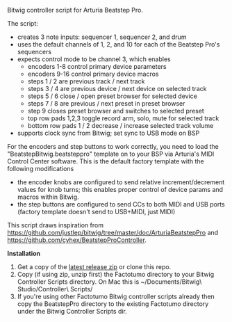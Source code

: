 Bitwig controller script for Arturia Beatstep Pro.

The script:
  * creates 3 note inputs: sequencer 1, sequencer 2, and drum
  * uses the default channels of 1, 2, and 10 for each of the Beatstep Pro's sequencers
  * expects control mode to be channel 3, which enables
    * encoders 1-8 control primary device parameters
    * encoders 9-16 control primary device macros
    * steps 1 / 2 are previous track / next track
    * steps 3 / 4 are previous device / next device on selected track
    * steps 5 / 6 close / open preset browser for selected device
    * steps 7 / 8 are previous / next preset in preset browser
    * step 9 closes preset browser and switches to selected preset
    * top row pads 1,2,3 toggle record arm, solo, mute for selected track
    * bottom row pads 1 / 2 decrease / increase selected track volume
  * supports clock sync from Bitwig; set sync to USB mode on BSP

For the encoders and step buttons to work correctly, you need to load the "BeatstepBitwig.beatsteppro" template on to your BSP via Arturia's MIDI Control Center software.  This is the default factory template with the following modifications

  * the encoder knobs are configured to send relative increment/decrement values for knob turns; this enables proper control of device params and macros within Bitwig.
  * the step buttons are configured to send CCs to both MIDI and USB ports (factory template doesn't send to USB+MIDI, just MIDI)

This script draws inspiration from https://github.com/justlep/bitwig/tree/master/doc/ArturiaBeatstepPro and https://github.com/cyhex/BeatstepProController.

**Installation**

  1. Get a copy of the [latest release zip](https://github.com/benschmaus/bitwig-beatsteppro/releases) or clone this repo.
  2. Copy (if using zip, unzip first) the Factotumo directory to your Bitwig Controller Scripts directory.  On Mac this is ~/Documents/Bitwig\ Studio/Controller\ Scripts/
  3. If you're using other Factotumo Bitwig controller scripts already then copy the BeatstepPro directory to the existing Factotumo directory under the Bitwig Controller Scripts dir.
